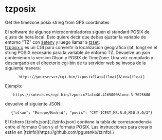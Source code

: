 # tzposix
Get the timezone posix string from GPS coordinates

El software de algunos microcontroladores siguen el standard POSIX de ajuste de hora local. Esto quiere decir que debes ajustar la variable de entorno "TZ" con [setenv](http://man7.org/linux/man-pages/man3/setenv.3.html) y luego llamar a [tzset](http://man7.org/linux/man-pages/man3/tzset.3.html).  
[tzposix.c](./tzposix.c) es un CGI para convertir la localizacion geografica (lat, long) en el string POSIX necesario para la variable de entorno TZ. Devuelve un json conteniendo la version Olson y POSIX de TimeZone. Una vez compilado y descargado en el directorio cgi-bin de tu servidor web se invoca de la siguiente manera:
<center>

    https://yourserver/cgi-bin/tzposix?lat=[float]&lon=[float]

</center>
Ejemplo:  
<center>

    https://sotech.es/cgi-bin/tzposix?lat=40.4165000&lon=-3.7025600

</center>

devuelve el siguiente JSON:
<center>

    {"olson": "Europe/Madrid", "posix": "CET-1CEST,M3.5.0,M10.5.0/3"}

</center>
El fichero [tzinfo.json](./tzinfo.json)  contiene la tabla de correspondencia entre el formato Olson y el formato POSIX. Las instrucciones para crearlo están en [tzinfo](https://github.com/pgurenko/tzinfo).\


